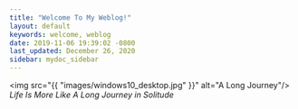 ```yaml
---
title: "Welcome To My Weblog!"
layout: default
keywords: welcome, weblog
date: 2019-11-06 19:39:02 -0800
last_updated: December 26, 2020
sidebar: mydoc_sidebar
---
```


<img src="{{ "images/windows10_desktop.jpg" }}" alt="A Long Journey"/>
_Life Is More Like A Long Journey in Solitude_
